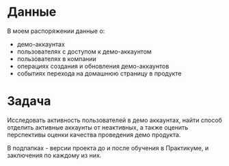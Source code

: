 # Данные

В моем распоряжении данные о:
- демо-аккаунтах
- пользователях с доступом к демо-аккаунтом
- пользователях в компании
- операциях создания и обновления демо-аккаунтов
- событиях перехода на домашнюю страницу в продукте

# Задача

Исследовать активность пользователей в демо аккаунтах, найти способ отделить активные аккаунты от неактивных, а также оценить перспективы оценки качества проведения демо продукта.  

В подпапках - версии проекта до и после обучения в Практикуме, и заключения по каждому из них.

